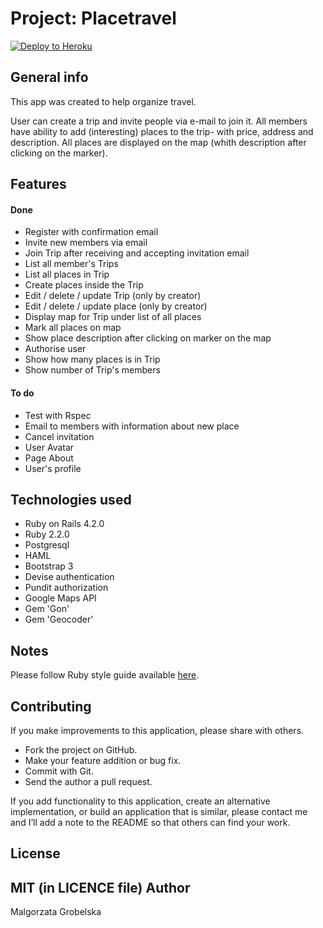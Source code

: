 Project: Placetravel
================

[![Deploy to Heroku](https://www.herokucdn.com/deploy/button.png)](https://heroku.com/deploy)

General info
-----------

This app was created to help organize travel.

User can create a trip and invite people via e-mail to join it. All members have ability to add (interesting) places to the trip- with price, address and description. All places are displayed on the map (whith description after clicking on the marker).

Features
-------------
#### Done

* Register with confirmation email
* Invite new members via email
* Join Trip after receiving and accepting invitation email
* List all member's Trips
* List all places in Trip
* Create places inside the Trip
* Edit / delete / update Trip (only by creator)
* Edit / delete / update place (only by creator)
* Display map for Trip under list of all places
* Mark all places on map
* Show place description after clicking on marker on the map
* Authorise user
* Show how many places is in Trip
* Show number of Trip's members

#### To do

* Test with Rspec
* Email to members with information about new place
* Cancel invitation
* User Avatar
* Page About
* User's profile

Technologies used
---------------

* Ruby on Rails 4.2.0
* Ruby 2.2.0
* Postgresql
* HAML
* Bootstrap 3
* Devise authentication
* Pundit authorization
* Google Maps API
* Gem 'Gon'
* Gem 'Geocoder'

Notes
-------------------------
Please follow Ruby style guide available [here](https://github.com/bbatsov/ruby-style-guide).

Contributing
-------------
If you make improvements to this application, please share with others.

* Fork the project on GitHub.
* Make your feature addition or bug fix.
* Commit with Git.
* Send the author a pull request.

If you add functionality to this application, create an alternative
implementation, or build an application that is similar, please contact
me and I’ll add a note to the README so that others can find your work.

License
-------
MIT (in LICENCE file)
Author
-------
Malgorzata Grobelska

